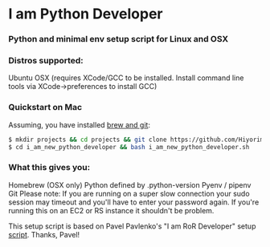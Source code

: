 # I am Python Developer 

### Python and minimal env setup script for Linux and OSX 

### Distros supported:

Ubuntu
OSX (requires XCode/GCC to be installed. Install command line tools via XCode->preferences to install GCC)

### Quickstart on Mac

Assuming, you have installed [brew and git]( https://gist.github.com/derhuerst/1b15ff4652a867391f03#file-mac-md):

```bash
$ mkdir projects && cd projects && git clone https://github.com/Hiyorimi/i_am_new_python_developer.git
$ cd i_am_new_python_developer && bash i_am_new_python_developer.sh
```

### What this gives you:

Homebrew (OSX only)
Python defined by .python-version
Pyenv / pipenv
Git
Please note: If you are running on a super slow connection your sudo session may timeout and you'll have to enter your password again. If you're running this on an EC2 or RS instance it shouldn't be problem.


This setup script is based on Pavel Pavlenko's "I am RoR Developer" setup [script](https://github.com/pavlik/i_am_ror_developer). Thanks, Pavel!

